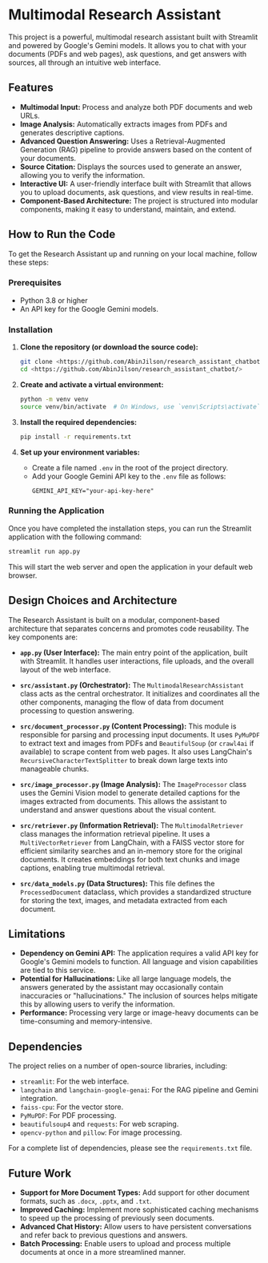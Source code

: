 # Multimodal Research Assistant

This project is a powerful, multimodal research assistant built with Streamlit and powered by Google's Gemini models. It allows you to chat with your documents (PDFs and web pages), ask questions, and get answers with sources, all through an intuitive web interface.

## Features

- **Multimodal Input:** Process and analyze both PDF documents and web URLs.
- **Image Analysis:** Automatically extracts images from PDFs and generates descriptive captions.
- **Advanced Question Answering:** Uses a Retrieval-Augmented Generation (RAG) pipeline to provide answers based on the content of your documents.
- **Source Citation:** Displays the sources used to generate an answer, allowing you to verify the information.
- **Interactive UI:** A user-friendly interface built with Streamlit that allows you to upload documents, ask questions, and view results in real-time.
- **Component-Based Architecture:** The project is structured into modular components, making it easy to understand, maintain, and extend.

## How to Run the Code

To get the Research Assistant up and running on your local machine, follow these steps:

### Prerequisites

- Python 3.8 or higher
- An API key for the Google Gemini models.

### Installation

1. **Clone the repository (or download the source code):**
   ```bash
   git clone <https://github.com/AbinJilson/research_assistant_chatbot/>
   cd <https://github.com/AbinJilson/research_assistant_chatbot/>
   ```

2. **Create and activate a virtual environment:**
   ```bash
   python -m venv venv
   source venv/bin/activate  # On Windows, use `venv\Scripts\activate`
   ```

3. **Install the required dependencies:**
   ```bash
   pip install -r requirements.txt
   ```

4. **Set up your environment variables:**
   - Create a file named `.env` in the root of the project directory.
   - Add your Google Gemini API key to the `.env` file as follows:
     ```
     GEMINI_API_KEY="your-api-key-here"
     ```

### Running the Application

Once you have completed the installation steps, you can run the Streamlit application with the following command:

```bash
streamlit run app.py
```

This will start the web server and open the application in your default web browser.

## Design Choices and Architecture

The Research Assistant is built on a modular, component-based architecture that separates concerns and promotes code reusability. The key components are:

- **`app.py` (User Interface):** The main entry point of the application, built with Streamlit. It handles user interactions, file uploads, and the overall layout of the web interface.

- **`src/assistant.py` (Orchestrator):** The `MultimodalResearchAssistant` class acts as the central orchestrator. It initializes and coordinates all the other components, managing the flow of data from document processing to question answering.

- **`src/document_processor.py` (Content Processing):** This module is responsible for parsing and processing input documents. It uses `PyMuPDF` to extract text and images from PDFs and `BeautifulSoup` (or `crawl4ai` if available) to scrape content from web pages. It also uses LangChain's `RecursiveCharacterTextSplitter` to break down large texts into manageable chunks.

- **`src/image_processor.py` (Image Analysis):** The `ImageProcessor` class uses the Gemini Vision model to generate detailed captions for the images extracted from documents. This allows the assistant to understand and answer questions about the visual content.

- **`src/retriever.py` (Information Retrieval):** The `MultimodalRetriever` class manages the information retrieval pipeline. It uses a `MultiVectorRetriever` from LangChain, with a FAISS vector store for efficient similarity searches and an in-memory store for the original documents. It creates embeddings for both text chunks and image captions, enabling true multimodal retrieval.

- **`src/data_models.py` (Data Structures):** This file defines the `ProcessedDocument` dataclass, which provides a standardized structure for storing the text, images, and metadata extracted from each document.

## Limitations

- **Dependency on Gemini API:** The application requires a valid API key for Google's Gemini models to function. All language and vision capabilities are tied to this service.
- **Potential for Hallucinations:** Like all large language models, the answers generated by the assistant may occasionally contain inaccuracies or "hallucinations." The inclusion of sources helps mitigate this by allowing users to verify the information.
- **Performance:** Processing very large or image-heavy documents can be time-consuming and memory-intensive.

## Dependencies

The project relies on a number of open-source libraries, including:

- `streamlit`: For the web interface.
- `langchain` and `langchain-google-genai`: For the RAG pipeline and Gemini integration.
- `faiss-cpu`: For the vector store.
- `PyMuPDF`: For PDF processing.
- `beautifulsoup4` and `requests`: For web scraping.
- `opencv-python` and `pillow`: For image processing.

For a complete list of dependencies, please see the `requirements.txt` file.

## Future Work

- **Support for More Document Types:** Add support for other document formats, such as `.docx`, `.pptx`, and `.txt`.
- **Improved Caching:** Implement more sophisticated caching mechanisms to speed up the processing of previously seen documents.
- **Advanced Chat History:** Allow users to have persistent conversations and refer back to previous questions and answers.
- **Batch Processing:** Enable users to upload and process multiple documents at once in a more streamlined manner.

